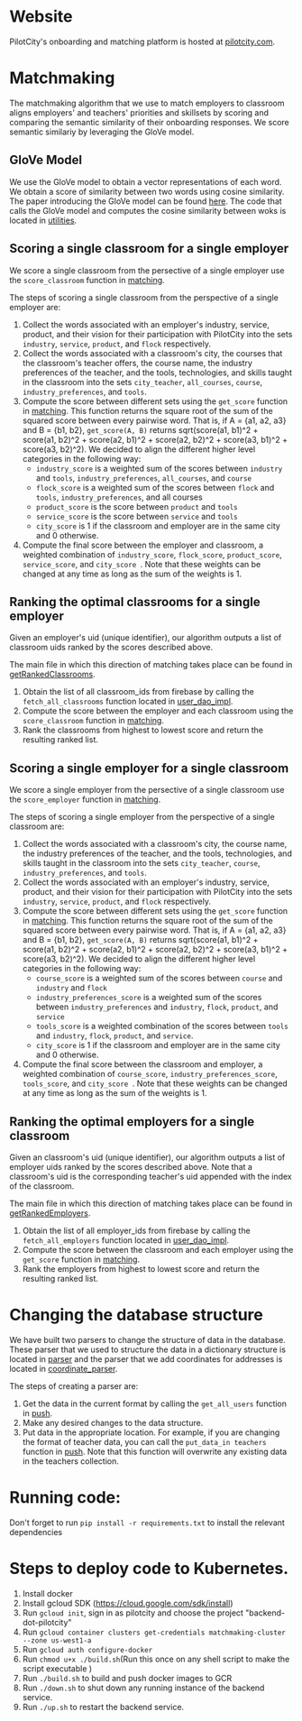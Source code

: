 # Website
PilotCity's onboarding and matching platform is hosted at [pilotcity.com](https://pilotcity.com/).

# Matchmaking
The matchmaking algorithm that we use to match employers to classroom aligns employers' and teachers' priorities and skillsets by scoring and comparing the semantic similarity of their onboarding responses. We score semantic similariy by leveraging the GloVe model.

## GloVe Model
We use the GloVe model to obtain a vector representations of each word. We obtain a score of similarity between two words using cosine similarity. The paper introducing the GloVe model can be found [here](https://nlp.stanford.edu/pubs/glove.pdf). The code that calls the GloVe model and computes the cosine similarity between woks is located in [utilities](backend/utilities.py#L79-L84). 

## Scoring a single classroom for a single employer
We score a single classroom from the persective of a single employer use the `score_classroom` function in [matching](backend/matching.py#L68-L109). 

The steps of scoring a single classroom from the perspective of a single employer are:
1. Collect the words associated with an employer's industry, service, product, and their vision for their participation with PilotCity into the sets `industry`, `service`, `product`, and `flock` respectively. 
2. Collect the words associated with a classroom's city, the courses that the classroom's teacher offers, the course name, the industry preferences of the teacher, and the tools, technologies, and skills taught in the classroom into the sets `city_teacher`, `all_courses`, `course`, `industry_preferences`, and `tools`. 
3. Compute the score between different sets using the `get_score` function in [matching](backend/matching.py#L48-L66).  This function returns the square root of the sum of the squared score between every pairwise word. That is, if A = {a1, a2, a3} and B = {b1, b2}, `get_score(A, B)` returns sqrt(score(a1, b1)^2 + score(a1, b2)^2 + score(a2, b1)^2 + score(a2, b2)^2 + score(a3, b1)^2 + score(a3, b2)^2). We decided to align the different higher level categories in the following way:
    - `industry_score` is a weighted sum of the scores between `industry` and `tools`, `industry_preferences`, `all_courses`, and `course`
    - `flock_score` is a weighted sum of the scores between `flock` and `tools`, `industry_preferences`, and all courses
    - `product_score` is the score between `product` and `tools`
    - `service_score` is the score between `service` and `tools`
    - `city_score` is 1 if the classroom and employer are in the same city and 0 otherwise. 
4. Compute the final score between the employer and classroom, a weighted combination of `industry_score`, `flock_score`, `product_score`, `service_score`, and `city_score `. Note that these weights can be changed at any time as long as the sum of the weights is 1. 

## Ranking the optimal classrooms for a single employer
Given an employer's uid (unique identifier), our algorithm outputs a list of classroom uids ranked by the scores described above. 

The main file in which this direction of matching takes place can be found in [getRankedClassrooms](backend/getRankedClassrooms.py).

1. Obtain the list of all classroom_ids from firebase by calling the `fetch_all_classrooms` function located in [user_dao_impl](backend/user_dao_impl.py).
2. Compute the score between the employer and each classroom using the `score_classroom` function in [matching](backend/matching.py).
3. Rank the classrooms from highest to lowest score and return the resulting ranked list.

## Scoring a single employer for a single classroom
We score a single employer from the persective of a single classroom use the `score_employer` function in [matching](backend/matching.py#L113-L154). 

The steps of scoring a single employer from the perspective of a single classroom are:
1. Collect the words associated with a classroom's city, the course name, the industry preferences of the teacher, and the tools, technologies, and skills taught in the classroom into the sets `city_teacher`, `course`, `industry_preferences`, and `tools`. 
2. Collect the words associated with an employer's industry, service, product, and their vision for their participation with PilotCity into the sets `industry`, `service`, `product`, and `flock` respectively. 
3. Compute the score between different sets using the `get_score` function in [matching](backend/matching.py#L48-L66).  This function returns the square root of the sum of the squared score between every pairwise word. That is, if A = {a1, a2, a3} and B = {b1, b2}, `get_score(A, B)` returns sqrt(score(a1, b1)^2 + score(a1, b2)^2 + score(a2, b1)^2 + score(a2, b2)^2 + score(a3, b1)^2 + score(a3, b2)^2). We decided to align the different higher level categories in the following way:
    - `course_score` is a weighted sum of the scores between `course` and `industry` and `flock`
    - `industry_preferences_score` is a weighted sum of the scores between `industry_preferences` and `industry`, `flock`, `product`, and `service`
    - `tools_score` is a weighted combination of the scores between `tools` and `industry`, `flock`, `product`, and `service`.
    - `city_score` is 1 if the classroom and employer are in the same city and 0 otherwise. 
4. Compute the final score between the classroom and employer, a weighted combination of `course_score`, `industry_preferences_score`, `tools_score`, and `city_score `. Note that these weights can be changed at any time as long as the sum of the weights is 1. 


## Ranking the optimal employers for a single classroom
Given an classroom's uid (unique identifier), our algorithm outputs a list of employer uids ranked by the scores described above. Note that a classroom's uid is the corresponding teacher's uid appended with the index of the classroom. 

The main file in which this direction of matching takes place can be found in [getRankedEmployers](backend/getRankedEmployers.py).

1. Obtain the list of all employer_ids from firebase by calling the `fetch_all_employers` function located in [user_dao_impl](backend/user_dao_impl.py).
2. Compute the score between the classroom and each employer using the `get_score` function in [matching](backend/matching.py).
3. Rank the employers from highest to lowest score and return the resulting ranked list.

# Changing the database structure
We have built two parsers to change the structure of data in the database. These parser that we used to structure the data in a dictionary structure is located in [parser](backend/parser.py) and the parser that we add coordinates for addresses is located in [coordinate_parser](backend/coordinate_parser.py). 

The steps of creating a parser are:
1. Get the data in the current format by calling the `get_all_users` function in [push](backend/push.py).
2. Make any desired changes to the data structure. 
3. Put data in the appropriate location. For example, if you are changing the format of teacher data, you can call the `put_data_in teachers` function in [push](backend/push.py#L79-L84). Note that this function will overwrite any existing data in the teachers collection. 

# Running code:
Don't forget to run `pip install -r requirements.txt` to install the relevant dependencies

# Steps to deploy code to Kubernetes.
1. Install docker
2. Install gcloud SDK (https://cloud.google.com/sdk/install)
3. Run `gcloud init`, sign in as pilotcity and choose the project "backend-dot-pilotcity"
4. Run `gcloud container clusters get-credentials matchmaking-cluster --zone us-west1-a`
5. Run `gcloud auth configure-docker`
6. Run `chmod u+x ./build.sh`(Run this once on any shell script to make the script executable )
7. Run `./build.sh` to build and push docker images to GCR
8. Run `./down.sh` to shut down any running instance of the backend service.
9. Run `./up.sh` to restart the backend service.
